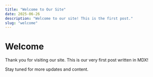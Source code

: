 ```yaml
---
title: "Welcome to Our Site"
date: 2025-06-26
description: "Welcome to our site! This is the first post."
slug: "welcome"
---
```


# Welcome

Thank you for visiting our site. This is our very first post written in MDX!

Stay tuned for more updates and content.
